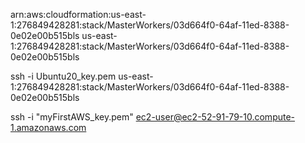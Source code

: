 

arn:aws:cloudformation:us-east-1:276849428281:stack/MasterWorkers/03d664f0-64af-11ed-8388-0e02e00b515bls
us-east-1:276849428281:stack/MasterWorkers/03d664f0-64af-11ed-8388-0e02e00b515bls

ssh -i Ubuntu20_key.pem us-east-1:276849428281:stack/MasterWorkers/03d664f0-64af-11ed-8388-0e02e00b515bls




ssh -i "myFirstAWS_key.pem" ec2-user@ec2-52-91-79-10.compute-1.amazonaws.com
